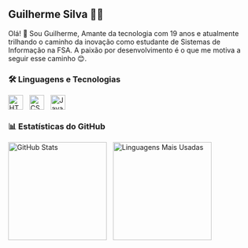 ## Guilherme Silva 👨‍💻

Olá! 👋 Sou Guilherme, Amante da tecnologia com 19 anos e atualmente trilhando o caminho da inovação como estudante de Sistemas de Informação na FSA. A paixão por desenvolvimento é o que me motiva a seguir esse caminho 😊.

### 🛠️ Linguagens e Tecnologias

<img align="left" alt="HTML" title="HTML" width="30px" style="padding-right: 10px;" src="https://cdn.jsdelivr.net/gh/devicons/devicon@latest/icons/html5/html5-original.svg" 
/>
<img align="left" alt="CSS" title="CSS" width="30px" style="padding-right: 10px;" src="https://cdn.jsdelivr.net/gh/devicons/devicon@latest/icons/css3/css3-original.svg" 
/>
<img align="left" alt="JavaScript" title="JavaScript" width="30px" style="padding-right: 10px;" src="https://cdn.jsdelivr.net/gh/devicons/devicon@latest/icons/javascript/javascript-original.svg" 
/>

<br clear="left"/>

### 📊 Estatísticas do GitHub

<p>
  <img align="left" alt="GitHub Stats" height="200" style="padding-right: 10px;" src="https://github-readme-stats.vercel.app/api?username=GuilhermeSilvaGit&show_icons=true&theme=tokyonight&include_all_commits=true&locale=pt-br" />
  <img align="left" alt="Linguagens Mais Usadas" height="200" src="https://github-readme-stats.vercel.app/api/top-langs/?username=GuilhermeSilvaGit&theme=tokyonight&layout=compact&custom_title=Tecnologias&langs_count=9" />
</p>
<br clear="left"/>
